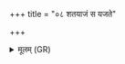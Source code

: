 +++
title = "०८ शतयाजं स यजते"

+++
<details><summary>मूलम् (GR)</summary>

शतयाजं स यजते +++(Bhatt. śatayātaṃ sejate)+++  
नैनं दुन्वन्त्य् अग्नयः । +++(Bhatt. nṛṇvanty)+++  
जिन्वन्ति सर्वे तं देवा  
यो ब्राह्मण ऋषभम् आ जुहोति ॥
</details>